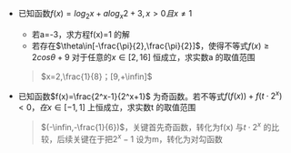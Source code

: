 - 已知函数$f(x)=log_2x+alog_x2+3,x>0且x\ne 1$

  - 若a=-3，求方程f(x)=1 的解
  - 若存在$\theta\in[-\frac{\pi}{2},\frac{\pi}{2}]$，使得不等式$f(x)\ge2cos\theta+9$ 对于任意的$x\in[2,16]$ 恒成立，求实数a 的取值范围

  > $x=2,\frac{1}{8}；[9,+\infin]$

- 已知函数$f(x)=\frac{2^x-1}{2^x+1}$ 为奇函数。若不等式$f(f(x))+f(t\cdot2^x)<0，在x\in[-1,1]$ 上恒成立，求实数t 的取值范围

  > $(-\infin,-\frac{1}{6})$，关键首先奇函数，转化为f(x) 与$t\cdot2^x$ 的比较，后续关键在于把$2^x-1$ 设为m，转化为对勾函数